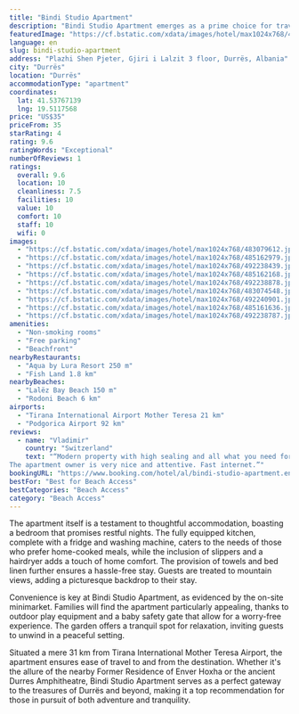 ```yaml
---
title: "Bindi Studio Apartment"
description: "Bindi Studio Apartment emerges as a prime choice for travelers seeking a serene beachfront escape in Durrës."
featuredImage: "https://cf.bstatic.com/xdata/images/hotel/max1024x768/483079612.jpg?k=471f4b5a0f9bd887fa100260522d5366b03a9e2d42a7707cc90caeea056d8851&o=&hp=1"
language: en
slug: bindi-studio-apartment
address: "Plazhi Shen Pjeter, Gjiri i Lalzit 3 floor, Durrës, Albania"
city: "Durrës"
location: "Durrës"
accommodationType: "apartment"
coordinates:
  lat: 41.53767139
  lng: 19.5117568
price: "US$35"
priceFrom: 35
starRating: 4
rating: 9.6
ratingWords: "Exceptional"
numberOfReviews: 1
ratings:
  overall: 9.6
  location: 10
  cleanliness: 7.5
  facilities: 10
  value: 10
  comfort: 10
  staff: 10
  wifi: 0
images:
  - "https://cf.bstatic.com/xdata/images/hotel/max1024x768/483079612.jpg?k=471f4b5a0f9bd887fa100260522d5366b03a9e2d42a7707cc90caeea056d8851&o=&hp=1"
  - "https://cf.bstatic.com/xdata/images/hotel/max1024x768/485162979.jpg?k=21a2a51b26ef146a088b833ce892e1b548319b14ff6e467a4ab068460c5c0489&o=&hp=1"
  - "https://cf.bstatic.com/xdata/images/hotel/max1024x768/492238439.jpg?k=d0e16de7e4a182d2fb67e43cfc6bccdc84a25de399dd514636741fcc1b0c81e2&o=&hp=1"
  - "https://cf.bstatic.com/xdata/images/hotel/max1024x768/485162168.jpg?k=98f554f38842003e058d26cf2c3d10c6dd3d5cda1268c533255c50fbc1e549a4&o=&hp=1"
  - "https://cf.bstatic.com/xdata/images/hotel/max1024x768/492238878.jpg?k=d643a0793e7bac0fc8541f0665168d10feac78e26611a9ffb00ac11b22db3e87&o=&hp=1"
  - "https://cf.bstatic.com/xdata/images/hotel/max1024x768/483074548.jpg?k=582512ddea225e99da072261ee8b754d1b48581e69e9ab233bde2e78a054794b&o=&hp=1"
  - "https://cf.bstatic.com/xdata/images/hotel/max1024x768/492240901.jpg?k=86bcd68fefb77fe44fa3c6c3faebf16aa7bd15184e875772aea32d37d20a9bcb&o=&hp=1"
  - "https://cf.bstatic.com/xdata/images/hotel/max1024x768/485161636.jpg?k=393ee67c501832a323dccbb03b68834da5748ed1a8e9dfaf5ec3f09411df8e0a&o=&hp=1"
  - "https://cf.bstatic.com/xdata/images/hotel/max1024x768/492238787.jpg?k=e24f5e23d86f148a29404a8ee64908eb0cdc611c2e2e19e7d3efdb8fccb49c1c&o=&hp=1"
amenities:
  - "Non-smoking rooms"
  - "Free parking"
  - "Beachfront"
nearbyRestaurants:
  - "Aqua by Lura Resort 250 m"
  - "Fish Land 1.8 km"
nearbyBeaches:
  - "Lalëz Bay Beach 150 m"
  - "Rodoni Beach 6 km"
airports:
  - "Tirana International Airport Mother Teresa 21 km"
  - "Podgorica Airport 92 km"
reviews:
  - name: "Vladimir"
    country: "Switzerland"
    text: "“Modern property with high sealing and all what you need for a comfortable stay.
The apartment owner is very nice and attentive. Fast internet.”"
bookingURL: "https://www.booking.com/hotel/al/bindi-studio-apartment.en-gb.html?aid=8035640"
bestFor: "Best for Beach Access"
bestCategories: "Beach Access"
category: "Beach Access"
---
```


The apartment itself is a testament to thoughtful accommodation, boasting a bedroom that promises restful nights. The fully equipped kitchen, complete with a fridge and washing machine, caters to the needs of those who prefer home-cooked meals, while the inclusion of slippers and a hairdryer adds a touch of home comfort. The provision of towels and bed linen further ensures a hassle-free stay. Guests are treated to mountain views, adding a picturesque backdrop to their stay.

Convenience is key at Bindi Studio Apartment, as evidenced by the on-site minimarket. Families will find the apartment particularly appealing, thanks to outdoor play equipment and a baby safety gate that allow for a worry-free experience. The garden offers a tranquil spot for relaxation, inviting guests to unwind in a peaceful setting.

Situated a mere 31 km from Tirana International Mother Teresa Airport, the apartment ensures ease of travel to and from the destination. Whether it's the allure of the nearby Former Residence of Enver Hoxha or the ancient Durres Amphitheatre, Bindi Studio Apartment serves as a perfect gateway to the treasures of Durrës and beyond, making it a top recommendation for those in pursuit of both adventure and tranquility.